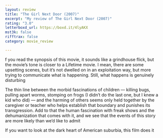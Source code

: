 ```yaml
---
layout: review
title: "The Girl Next Door (2007)"
excerpt: "My review of The Girl Next Door (2007)"
rating: "3.0"
letterboxd_url: https://boxd.it/4lyAKX
mst3k: false
rifftrax: false
category: movie_review

---
```


f you read the synopsis of this movie, it sounds like a grindhouse flick, but the movie’s tone is closer to a Lifetime movie. I mean, there are some upsetting scenes, but it’s not dwelled on in an exploitation way, but more trying to communicate what is happening. Still, what happens is genuinely disturbing

The thin line between the morbid fascinations of children — killing bugs, pulling apart worms, stomping on frogs (I didn’t do the last one, but I knew a kid who did) — and the harming of others seems only held together by the caregiver or teacher who helps establish that boundary and punishes its transgression. Add to that the human fascination with freak shows and the dehumanization that comes with it, and we see that the events of this story are more likely than we’d like to admit

If you want to look at the dark heart of American suburbia, this film does it